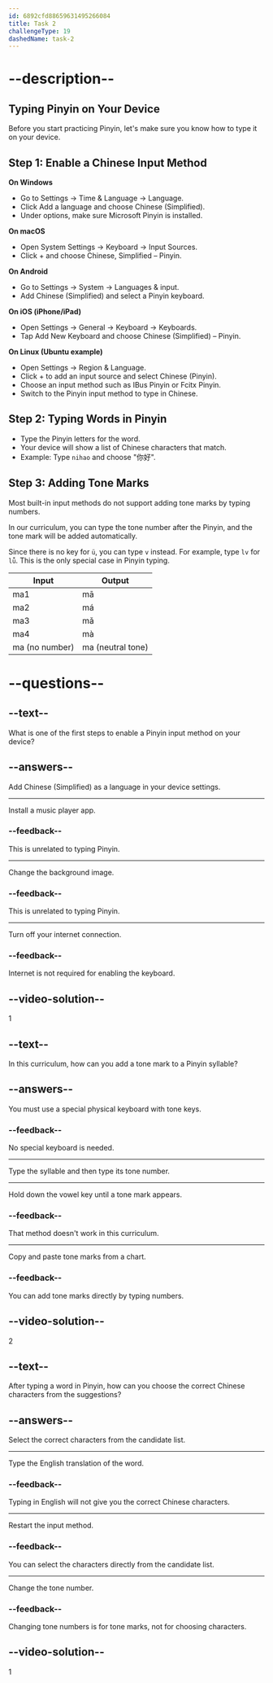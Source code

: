 ```yaml
---
id: 6892cfd88659631495266084
title: Task 2
challengeType: 19
dashedName: task-2
---
```


# --description--

## Typing Pinyin on Your Device

Before you start practicing Pinyin, let's make sure you know how to type it on your device.

## Step 1: Enable a Chinese Input Method

**On Windows**

- Go to Settings → Time & Language → Language.
- Click Add a language and choose Chinese (Simplified).
- Under options, make sure Microsoft Pinyin is installed.

**On macOS**

- Open System Settings → Keyboard → Input Sources.
- Click + and choose Chinese, Simplified – Pinyin.

**On Android**

- Go to Settings → System → Languages & input.
- Add Chinese (Simplified) and select a Pinyin keyboard.

**On iOS (iPhone/iPad)**

- Open Settings → General → Keyboard → Keyboards.
- Tap Add New Keyboard and choose Chinese (Simplified) – Pinyin.

**On Linux (Ubuntu example)**

- Open Settings → Region & Language.
- Click + to add an input source and select Chinese (Pinyin).
- Choose an input method such as IBus Pinyin or Fcitx Pinyin.
- Switch to the Pinyin input method to type in Chinese.

## Step 2: Typing Words in Pinyin

- Type the Pinyin letters for the word.
- Your device will show a list of Chinese characters that match.
- Example: Type `nihao` and choose "你好".

## Step 3: Adding Tone Marks

Most built-in input methods do not support adding tone marks by typing numbers.

In our curriculum, you can type the tone number after the Pinyin, and the tone mark will be added automatically.

Since there is no key for `ü`, you can type `v` instead. For example, type `lv` for `lǚ`. This is the only special case in Pinyin typing.

| Input        | Output  |
|--------------|---------|
| ma1          | mā      |
| ma2          | má      |
| ma3          | mǎ      |
| ma4          | mà      |
| ma (no number) | ma (neutral tone) |

# --questions--

## --text--

What is one of the first steps to enable a Pinyin input method on your device?

## --answers--

Add Chinese (Simplified) as a language in your device settings.

---

Install a music player app.

### --feedback--

This is unrelated to typing Pinyin.

---

Change the background image.

### --feedback--

This is unrelated to typing Pinyin.

---

Turn off your internet connection.

### --feedback--

Internet is not required for enabling the keyboard.

## --video-solution--

1

## --text--

In this curriculum, how can you add a tone mark to a Pinyin syllable?

## --answers--

You must use a special physical keyboard with tone keys.

### --feedback--

No special keyboard is needed.

---

Type the syllable and then type its tone number.

---

Hold down the vowel key until a tone mark appears.

### --feedback--

That method doesn't work in this curriculum.

---

Copy and paste tone marks from a chart.

### --feedback--

You can add tone marks directly by typing numbers.

## --video-solution--

2

## --text--

After typing a word in Pinyin, how can you choose the correct Chinese characters from the suggestions?

## --answers--

Select the correct characters from the candidate list.

---

Type the English translation of the word.

### --feedback--

Typing in English will not give you the correct Chinese characters.

---

Restart the input method.

### --feedback--

You can select the characters directly from the candidate list.

---

Change the tone number.

### --feedback--

Changing tone numbers is for tone marks, not for choosing characters.

## --video-solution--

1
